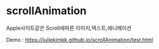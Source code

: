 # scrollAnimation
Apple사이트같은 Scroll에따른 이미지,텍스트,애니메이션

<a>Demo : https://juliekimkk.github.io/scrollAnimation/test.html </a>
